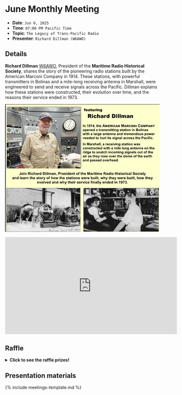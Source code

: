 # June Monthly Meeting

* **Date**: `Jun 6, 2025`
* **Time**: `07:00 PM Pacific Time`
* **Topic**: `The Legacy of Trans-Pacific Radio`
* **Presenter**: `Richard Dillman (W6AWO)`

## Details

**Richard Dillman** [W6AWO](https://www.qrz.com/db/W6AWO), President of the **Maritime Radio Historical Society**, shares the story of the pioneering radio stations built by the American Marconi Company in 1914. These stations, with powerful transmitters in Bolinas and a mile-long receiving antenna in Marshall, were engineered to send and receive signals across the Pacific. Dillman explains how these stations were constructed, their evolution over time, and the reasons their service ended in 1973. 

![image](/meetings/2025/202506-guest-speaker.jpg)

<iframe width="560" height="315" src="https://www.youtube.com/embed/5QrTYcUS4hU?si=GzVZlfq8PDnMZO7G" title="YouTube video player" frameborder="0" allow="accelerometer; autoplay; clipboard-write; encrypted-media; gyroscope; picture-in-picture; web-share" referrerpolicy="strict-origin-when-cross-origin" allowfullscreen></iframe>

## Raffle

<details>
  <summary><b>Click to see the raffle prizes!</b></summary>
  <table>
    <tr>
        <th>1st prize</th>
        <th>2nd prize</th>
        <th>3rd prize</th>
        <th>4th prize</th>
        <th>5th prize</th>
    </tr>
    <tr>
        <td><img src="/meetings/2025/raffle/202506-1.jpeg" alt="image"></td>
        <td><img src="/meetings/2025/raffle/202506-2.jpeg" alt="image"></td>
        <td><img src="/meetings/2025/raffle/202506-3.jpeg" alt="image"></td>
        <td><img src="/meetings/2025/raffle/202506-4.jpeg" alt="image"></td>
        <td><img src="/meetings/2025/raffle/202506-5.jpeg" alt="image"></td>
    </tr>
    <tr>
        <td>Bioenno 12v, 12Ah, LiFePo4 Battery</td>
        <td>Surecom SW28 VSWR & Power Meter</td>
        <td>Mike, K6QFO dual band dipole</td>
        <td>GR-ARB01 Versatile Antenna Roll Bag</td>
        <td>Nite Ize CamJam Tie Down Strap</td>
    </tr>
  </table>  
</details>

## Presentation materials

{% include meetings-template.md %}


